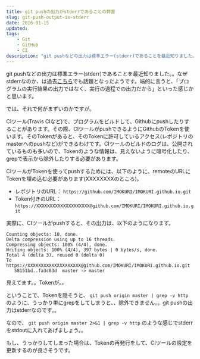 ```yaml
---
title: git pushの出力がstderrであることの弊害
slug: git-push-output-is-stderr
date: 2016-01-15
updated:
tags:
    - Git
    - GitHub
    - CI
description: "git pushなどの出力は標準エラー(stderr)であることを最近知りました。。"
---
```


git pushなどの出力は標準エラー(stderr)であることを最近知りました。。なぜstderrなのか、は過去[こちら](http://git.661346.n2.nabble.com/git-push-output-goes-into-stderr-td6758028.html)でも話題となったようです。端的に言うと、「プログラムの実行結果の出力ではなく、実行の過程での出力だから」といった感じかと思います。

では、それで何がまずいのかですが。

<!--more-->

CIツール(Travis CIなど)で、プログラムをビルドして、Githubにpushしたりすることがあります。その際、CIツールがpushできるようにGithubのTokenを使います。そのTokenがあると、そのTokenに許可しているアクセス(レポジトリのmasterへのpushなど)ができるわけです。CIツールのビルドのログは、公開されているものも多いので、Tokenのような情報は、見えないように暗号化したり、grepで表示から除外したりする必要があります。

CIツールがTokenを使ってpushするためには、以下のように、remoteのURLにTokenを埋め込む必要があります(XXXXXXXXのところ)。

* レポジトリのURL： `https://github.com/IMOKURI/IMOKURI.github.io.git`
* Token付きのURL： `https://XXXXXXXXXXXXXXXXXXXX@github.com/IMOKURI/IMOKURI.github.io.git`

実際に、CIツールがpushすると、その出力は、以下のようになります。

```
Counting objects: 10, done.
Delta compression using up to 16 threads.
Compressing objects: 100% (4/4), done.
Writing objects: 100% (4/4), 397 bytes | 0 bytes/s, done.
Total 4 (delta 3), reused 0 (delta 0)
To https://XXXXXXXXXXXXXXXXXXXX@github.com/IMOKURI/IMOKURI.github.io.git
   58151bd..fa3c03d  master -> master
```

見えてます。。Tokenが。。

ということで、Tokenを隠そうと、 `git push origin master | grep -v http` のように、うっかり単にgrepをしてしまうと、、除外できません。。git pushの出力はstderrなのです。。

なので、 `git push origin master 2>&1 | grep -v http` のような感じでstderrをstdoutに入れてあげましょう。。

もし、うっかりしてしまった場合は、Tokenの再発行をして、CIツールの設定を更新するのが良さそうです。
